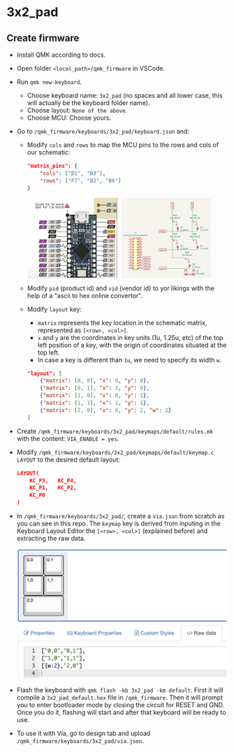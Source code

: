 # 3x2_pad

## Create firmware

* Install QMK according to docs.
* Open folder `<local_path>/qmk_firmware` in VSCode.
* Run `qmk new-keyboard`.
    * Choose keyboard name: `3x2_pad` (no spaces and all lower case, this will actually be the keyboard folder name).
    * Choose layout: `None of the above`.
    * Choose MCU: Choose yours.
* Go to `/qmk_firmware/keyboards/3x2_pad/keyboard.json` and:
    * Modify `cols` and `rows` to map the MCU pins to the rows and cols of our schematic: 
        ```json
        "matrix_pins": {
            "cols": ["B1", "B3"],
            "rows": ["F7", "B2", "B6"]
        }
        ```
        <div style="display: flex; gap: 10px;">
            <img src="images/mcu.png" alt="MCU" width="45%">
            <img src="images/schematic.png" alt="Schematic" width="45%">
        </div>
    * Modify `pid` (product id) and `vid` (vendor id) to yor likings with the help of a "ascii to hex online convertor".
    * Modify `layout` key:
        * `matrix` represents the key location in the schematic matrix, represented as `[<row>, <col>]`.
        * `x` and `y` are the coordinates in key units (1u, 1.25u, etc) of the top left position of a key, with the origin of coordinates situated at the top left.
        * In case a key is different than `1u`, we need to specify its width `w`.
    
        ```json
        "layout": [
            {"matrix": [0, 0], "x": 0, "y": 0},
            {"matrix": [0, 1], "x": 1, "y": 0},
            {"matrix": [1, 0], "x": 0, "y": 1},
            {"matrix": [1, 1], "x": 1, "y": 1},
            {"matrix": [2, 0], "x": 0, "y": 2, "w": 2}
        ]
        ```
* Create `/qmk_firmware/keyboards/3x2_pad/keymaps/default/rules.mk` with the content: `VIA_ENABLE = yes`.
* Modify `/qmk_firmware/keyboards/3x2_pad/keymaps/default/keymap.c` `LAYOUT` to the desired default layout:
    ```json
    LAYOUT(
        KC_P3,   KC_P4,
        KC_P1,   KC_P2,
        KC_P0
    )
    ```
* In `/qmk_firmware/keyboards/3x2_pad/`, create a `via.json` from scratch as you can see in this repo. The `keymap` key is derived from inputing in the Keyboard Layout Editor the `[<row>, <col>]` (explained before) and extracting the raw data.

    <img src="images/kle.png" alt="KLE" width="500px">
* Flash the keyboard with `qmk flash -kb 3x2_pad -km default`. First it will compile a `3x2_pad_default.hex` file in `/qmk_firmware`. Then it will prompt you to enter bootloader mode by closing the circuit for RESET and GND. Once you do it, flashing will start and after that keyboard will be ready to use.
* To use it with Via, go to design tab and upload `/qmk_firmware/keyboards/3x2_pad/via.json`.